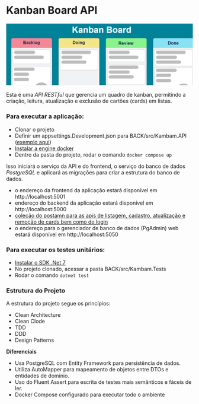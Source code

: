 # Kanban Board API

![](assets/kambam_img.png)

Esta é uma _API RESTful_ que gerencia um quadro de kanban, permitindo a criação, leitura, atualização e exclusão de cartões (cards) em listas.

### Para executar a aplicação:

- Clonar o projeto
- Definir um appsettings.Development.json para BACK/src/Kambam.API ([exemplo aqui](BACK/src/Kambam.API/appsettings.example.json))
- [Instalar a engine docker](https://docs.docker.com/engine/install/)
- Dentro da pasta do projeto, rodar o comando `docker compose up`

Isso iniciará o serviço da API e do frontend, o serviço do banco de dados _PostgreSQL_ e aplicará as migrações para criar a estrutura do banco de dados.

- o endereço da frontend da aplicação estará disponível em http://localhost:5001
- endereço do backend da aplicação estará disponível em http://localhost:5000
- [coleção do postamn para as apis de listagem, cadastro, atualização e remoção de cards bem como do login](BACK/postman_collection.json)
- o endereço para o gerenciador de banco de dados (PgAdmin) web estará disponível em http://localhost:5050

### Para executar os testes unitários:

- [Instalar o SDK .Net 7](https://docs.docker.com/engine/install/)
- No projeto clonado, acessar a pasta BACK/src/Kambam.Tests
- Rodar o comando `dotnet test`

### Estrutura do Projeto

A estrutura do projeto segue os princípios:

- Clean Architecture
- Clean Clode
- TDD
- DDD
- Design Patterns

**Diferenciais**

- Usa PostgreSQL com Entity Framework para persistência de dados.
- Utiliza AutoMapper para mapeamento de objetos entre DTOs e entidades de domínio.
- Uso do Fluent Assert para escrita de testes mais semânticos e fáceis de ler.
- Docker Compose configurado para executar todo o ambiente
